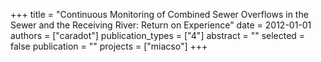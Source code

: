 +++
title = "Continuous Monitoring of Combined Sewer Overflows in the Sewer and the Receiving River: Return on Experience"
date = 2012-01-01
authors = ["caradot"]
publication_types = ["4"]
abstract = ""
selected = false
publication = ""
projects = ["miacso"]
+++

